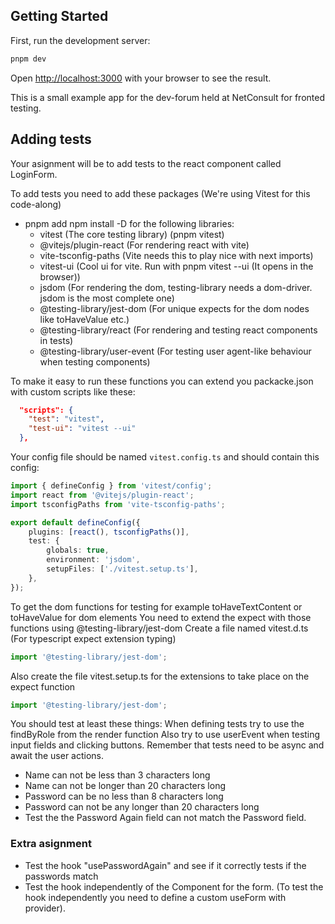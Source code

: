 ## Getting Started

First, run the development server:

```bash
pnpm dev
```

Open [http://localhost:3000](http://localhost:3000) with your browser to see the result.

This is a small example app for the dev-forum held at NetConsult for fronted testing.

## Adding tests

Your asignment will be to add tests to the react component called LoginForm.

To add tests you need to add these packages (We're using Vitest for this code-along)
- pnpm add npm install -D for the following libraries: 
    - vitest (The core testing library) (pnpm vitest)
    - @vitejs/plugin-react (For rendering react with vite)
    - vite-tsconfig-paths (Vite needs this to play nice with next imports)
    - vitest-ui (Cool ui for vite. Run with pnpm vitest --ui (It opens in the browser))
    - jsdom (For rendering the dom, testing-library needs a dom-driver. jsdom is the most complete one)
    - @testing-library/jest-dom (For unique expects for the dom nodes like toHaveValue etc.)
    - @testing-library/react (For rendering and testing react components in tests)
    - @testing-library/user-event (For testing user agent-like behaviour when testing components)

To make it easy to run these functions you can extend you packacke.json with custom scripts like these:

```json
  "scripts": {
    "test": "vitest",
    "test-ui": "vitest --ui"
  },
```

Your config file should be named `vitest.config.ts` and should contain this config:
```ts
import { defineConfig } from 'vitest/config';
import react from '@vitejs/plugin-react';
import tsconfigPaths from 'vite-tsconfig-paths';

export default defineConfig({
    plugins: [react(), tsconfigPaths()],
    test: {
        globals: true,
        environment: 'jsdom',
        setupFiles: ['./vitest.setup.ts'],
    },
});
```
To get the dom functions for testing for example toHaveTextContent or toHaveValue for dom elements
You need to extend the expect with those functions using @testing-library/jest-dom
Create a file named vitest.d.ts (For typescript expect extension typing)
```ts
import '@testing-library/jest-dom';
```
Also create the file vitest.setup.ts for the extensions to take place on the expect function
```ts
import '@testing-library/jest-dom';
```

You should test at least these things:
When defining tests try to use the findByRole from the render function
Also try to use userEvent when testing input fields and clicking buttons.
Remember that tests need to be async and await the user actions.

- Name can not be less than 3 characters long
- Name can not be longer than 20 characters long
- Password can be no less than 8 characters long
- Password can not be any longer than 20 characters long
- Test the the Password Again field can not match the Password field.

### Extra asignment

- Test the hook "usePasswordAgain" and see if it correctly tests if the passwords match
- Test the hook independently of the Component for the form. (To test the hook independently you need to define a custom useForm with provider).